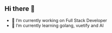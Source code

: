 ## Hi there 👋



- 🔭 I’m currently working on Full Stack Developer
- 🌱 I’m currently learning golang, vuetify and AI
<!--
- 👯 I’m looking to collaborate on ...
- 🤔 I’m looking for help with ...
- 💬 Ask me about ...
- 📫 How to reach me: ...
- 😄 Pronouns: ...
- ⚡ Fun fact: ...
-->
